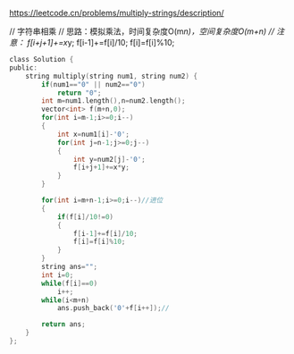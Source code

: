 
https://leetcode.cn/problems/multiply-strings/description/


// 字符串相乘
// 思路：模拟乘法，时间复杂度O(m*n)，空间复杂度O(m+n)
// 注意： f[i+j+1]+=x*y; f[i-1]+=f[i]/10; f[i]=f[i]%10;
```C
class Solution {
public:
    string multiply(string num1, string num2) {
        if(num1=="0" || num2=="0")
            return "0";
        int m=num1.length(),n=num2.length();
        vector<int> f(m+n,0);
        for(int i=m-1;i>=0;i--)
        {
            int x=num1[i]-'0';
            for(int j=n-1;j>=0;j--)
            {
                int y=num2[j]-'0';
                f[i+j+1]+=x*y;
            }   
        }

        for(int i=m+n-1;i>=0;i--)//进位
        {
            if(f[i]/10!=0)
            {
                f[i-1]+=f[i]/10;
                f[i]=f[i]%10;
            }
        }
        string ans="";
        int i=0;
        while(f[i]==0)
            i++;
        while(i<m+n)
            ans.push_back('0'+f[i++]);//

        return ans;
    }
};
```